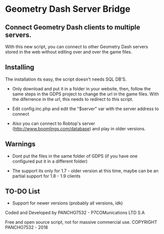 # Geometry Dash Server Bridge
## Connect Geometry Dash clients to multiple servers.
With this new script, you can connect to other Geometry Dash servers stored in the web without editing over and over the game files.

## Installing
The installation its easy, the script doesn't needs SQL DB'S.

- Only download and put it in a folder in your website, then, follow the same steps in the GDPS project to change the url in the game files. With the diferrence in the url, this needs to redirect to this script.

- Edit config.inc.php and edit the "$server" var with the server address to connect

- Also you can connect to Robtop's server (http://www.boomlings.com/database) and play in older versions.

## Warnings
- Dont put the files in the same folder of GDPS (if you have one configured put it in a different folder)

- The support its only for 1.7 - older version at this time, maybe can be an partial support for 1.8 - 1.9 clients

## TO-DO List
- Support for newer versions (probably all versions, idk)

Coded and Developed by PANCHO7532 - P7COMunications LTD S.A

Free and open source script, not for massive commercial use. COPYRIGHT PANCHO7532 - 2018
